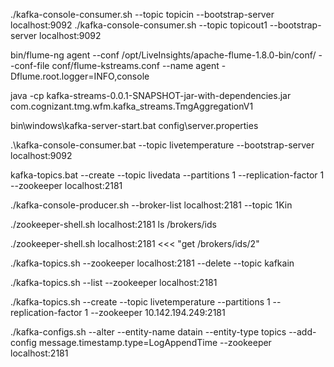 ./kafka-console-consumer.sh --topic topicin --bootstrap-server localhost:9092
./kafka-console-consumer.sh --topic topicout1 --bootstrap-server localhost:9092

bin/flume-ng agent --conf /opt/LiveInsights/apache-flume-1.8.0-bin/conf/ --conf-file conf/flume-kstreams.conf --name agent -Dflume.root.logger=INFO,console 

java -cp kafka-streams-0.0.1-SNAPSHOT-jar-with-dependencies.jar com.cognizant.tmg.wfm.kafka_streams.TmgAggregationV1


 bin\windows\kafka-server-start.bat config\server.properties
 
 .\kafka-console-consumer.bat --topic livetemperature --bootstrap-server localhost:9092	
 
 kafka-topics.bat --create --topic livedata --partitions 1 --replication-factor 1 --zookeeper localhost:2181 
 
 
 ./kafka-console-producer.sh --broker-list localhost:2181 --topic 1Kin 

./zookeeper-shell.sh localhost:2181 ls /brokers/ids

 ./zookeeper-shell.sh localhost:2181 <<< "get /brokers/ids/2"
 
 
  ./kafka-topics.sh --zookeeper localhost:2181 --delete --topic kafkain
 
./kafka-topics.sh --list --zookeeper localhost:2181 

./kafka-topics.sh --create --topic livetemperature --partitions 1 --replication-factor 1 --zookeeper 10.142.194.249:2181 


./kafka-configs.sh --alter --entity-name datain --entity-type topics --add-config message.timestamp.type=LogAppendTime --zookeeper localhost:2181 

